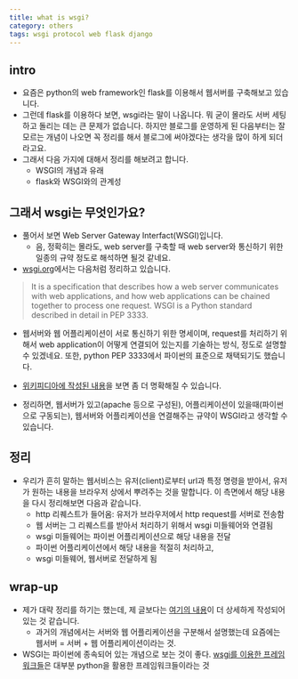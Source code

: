 ```yaml
---
title: what is wsgi?
category: others
tags: wsgi protocol web flask django
---
```


## intro

- 요즘은 python의 web framework인 flask를 이용해서 웹서버를 구축해보고 있습니다.
- 그런데 flask를 이용하다 보면, wsgi라는 말이 나옵니다. 뭐 굳이 몰라도 서버 세팅하고 돌리는 데는 큰 문제가 없습니다. 하지만 블로그를 운영하게 된 다음부터는 잘 모르는 개념이 나오면 꼭 정리를 해서 블로그에 써야겠다는 생각을 많이 하게 되더라고요. 
- 그래서 다음 가지에 대해서 정리를 해보려고 합니다. 
    - WSGI의 개념과 유래 
    - flask와 WSGI와의 관계성

## 그래서 wsgi는 무엇인가요? 

- 풀어서 보면 Web Server Gateway Interfact(WSGI)입니다. 
    - 음, 정확히는 몰라도, web server를 구축할 때 web server와 통신하기 위한 일종의 규약 정도로 해석하면 될것 같네요. 
- [wsgi.org](https://wsgi.readthedocs.io/en/latest/what.html)에서는 다음처럼 정리하고 있습니다. 

>  It is a specification that describes how a web server communicates with web applications, and how web applications can be chained together to process one request. WSGI is a Python standard described in detail in PEP 3333.

- 웹서버와 웹 어플리케이션이 서로 통신하기 위한 명세이며, request를 처리하기 위해서 web application이 어떻게 연결되어 있는지를 기술하는 방식, 정도로 설명할 수 있겠네요. 또한, python PEP 3333에서 파이썬의 표준으로 채택되기도 했습니다. 

- [위키피디아에 작성된 내용](https://en.wikipedia.org/wiki/Web_Server_Gateway_Interface)을 보면 좀 더 명확해질 수 있습니다. 
- 정리하면, 웹서버가 있고(apache 등으로 구성된), 어플리케이션이 있을때(파이썬으로 구동되는), 웹서버와 어플리케이션을 연결해주는 규약이 WSGI라고 생각할 수 있습니다. 


## 정리 

- 우리가 흔히 말하는 웹서비스는 유저(client)로부터 url과 특정 명령을 받아서, 유저가 원하는 내용을 브라우저 상에서 뿌려주는 것을 말합니다. 이 측면에서 해당 내용을 다시 정리해보면 다음과 같습니다. 
    - http 리퀘스트가 들어옴: 유저가 브라우저에서 http request를 서버로 전송함
    - 웹 서버는 그 리퀘스트를 받아서 처리하기 위해서 wsgi 미들웨어와 연결됨
    - wsgi 미들웨어는 파이썬 어플리케이션으로 해당 내용을 전달
    - 파이썬 어플리케이션에서 해당 내용을 적절히 처리하고, 
    - wsgi 미들웨어, 웹서버로 전달하게 됨 

## wrap-up

- 제가 대략 정리를 하기는 했는데, 제 글보다는 [여기의 내용](https://brownbears.tistory.com/350)이 더 상세하게 작성되어 있는 것 같습니다. 
    - 과거의 개념에서는 서버와 웹 어플리케이션을 구분해서 설명했는데 요즘에는 웹서버 = 서버 + 웹 어플리케이션이라는 것. 
- WSGI는 파이썬에 종속되어 있는 개념으로 보는 것이 좋다. [wsgi를 이용한 프레임워크들](https://wsgi.readthedocs.io/en/latest/frameworks.html)은 대부분 python을 활용한 프레임워크들이라는 것
